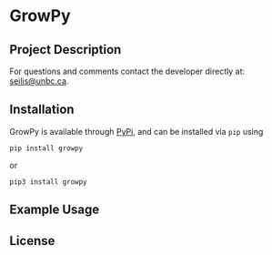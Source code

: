 # GrowPy

## Project Description

For questions and comments contact the developer directly at: <seilis@unbc.ca>.


## Installation
GrowPy is available through [PyPi](https://pypi.org/project/growpy/), and can be installed via `pip` using
```
pip install growpy
```
or 
```
pip3 install growpy
```

## Example Usage


## License


